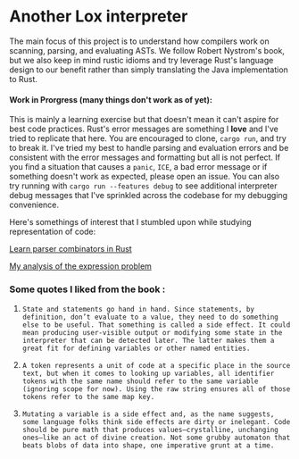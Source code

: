 # Another Lox interpreter 

The main focus of this project is to understand how compilers work on scanning, parsing, and evaluating ASTs. We follow Robert Nystrom's book, but we also keep in mind rustic idioms and try leverage Rust's language design to our benefit rather than simply translating the Java implementation to Rust. 

#### Work in Prorgress (many things don't work as of yet): 
This is mainly a learning exercise but that doesn't mean it can't aspire for best code practices. Rust's error messages are something I **love** and I've tried to replicate that here. You are encouraged to clone, `cargo run`, and try to break it. I've tried my best to handle parsing and evaluation errors and be consistent with the error messages and formatting but all is not perfect. If you find a situation that causes a `panic`, `ICE`, a bad error message or if something doesn't work as expected, please open an issue. You can also try running with `cargo run --features debug` to see additional interpreter debug messages that I've sprinkled across the codebase for my debugging convenience. 

Here's somethings of interest that I stumbled upon while studying representation of code: 

[Learn parser combinators in Rust](https://bodil.lol/parser-combinators/)

[My analysis of the expression problem](./Expression_Problem.md)

### Some quotes I liked from the book : 
1. `State and statements go hand in hand. Since statements, by definition, don’t evaluate to a value, they need to do something else to be useful. That something is called a side effect. It could mean producing user-visible output or modifying some state in the interpreter that can be detected later. The latter makes them a great fit for defining variables or other named entities.`

2. `A token represents a unit of code at a specific place in the source text, but when it comes to looking up variables, all identifier tokens with the same name should refer to the same variable (ignoring scope for now). Using the raw string ensures all of those tokens refer to the same map key.`

3. `Mutating a variable is a side effect and, as the name suggests, some language folks think side effects are dirty or inelegant. Code should be pure math that produces values—crystalline, unchanging ones—like an act of divine creation. Not some grubby automaton that beats blobs of data into shape, one imperative grunt at a time.`